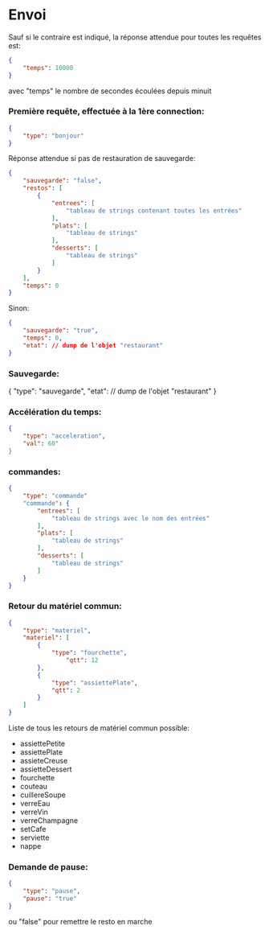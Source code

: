 # Envoi

Sauf si le contraire est indiqué, la réponse attendue pour toutes les requêtes est:
```json
{
    "temps": 10000 
}
```
avec "temps" le nombre de secondes écoulées depuis minuit

### Première requête, effectuée à la 1ère connection:
```json
{
    "type": "bonjour"
}
```
Réponse attendue si pas de restauration de sauvegarde:
```json
{
    "sauvegarde": "false",
    "restos": [
        {
            "entrees": [
                "tableau de strings contenant toutes les entrées"
            ],
            "plats": [
                "tableau de strings"
            ],
            "desserts": [
                "tableau de strings"
            ]
        }
    ],
    "temps": 0
}
```
Sinon: 
```json
{
    "sauvegarde": "true",
    "temps": 0,
    "etat": // dump de l'objet "restaurant"
}
```

### Sauvegarde: 
{
    "type": "sauvegarde",
    "etat": // dump de l'objet "restaurant"
}

### Accélération du temps:
```json
{
    "type": "acceleration",
    "val": 60"
}
```

### commandes:
```json
{
    "type": "commande"
    "commande": {
        "entrees": [
            "tableau de strings avec le nom des entrées"
        ],
        "plats": [
            "tableau de strings"
        ],
        "desserts": [
            "tableau de strings"
        ]
    }
}

```
### Retour du matériel commun:
```json
{
    "type": "materiel",
    "materiel": [
        {
            "type": "fourchette",
                "qtt": 12
        },
        {
            "type": "assiettePlate",
            "qtt": 2
        }
    ]
}
```
Liste de tous les retours de matériel commun possible:
* assiettePetite
* assiettePlate
* assieteCreuse
* assietteDessert
* fourchette
* couteau
* cuillereSoupe
* verreEau
* verreVin
* verreChampagne
* setCafe
* serviette
* nappe

### Demande de pause:
```json
{
    "type": "pause",
    "pause": "true"
}
```
ou "false" pour remettre le resto en marche
